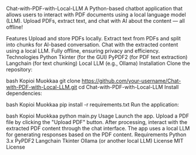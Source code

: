 Chat-with-PDF-with-Local-LLM
A Python-based chatbot application that allows users to interact with PDF documents using a local language model (LLM). Upload PDFs, extract text, and chat with AI about the content — all offline!

Features
Upload and store PDFs locally.
Extract text from PDFs and split into chunks for AI-based conversation.
Chat with the extracted content using a local LLM.
Fully offline, ensuring privacy and efficiency.
Technologies
Python
Tkinter (for the GUI)
PyPDF2 (for PDF text extraction)
Langchain (for text chunking)
Local LLM (e.g., Ollama)
Installation
Clone the repository:

bash
Kopioi
Muokkaa
git clone https://github.com/your-username/Chat-with-PDF-with-Local-LLM.git
cd Chat-with-PDF-with-Local-LLM
Install dependencies:

bash
Kopioi
Muokkaa
pip install -r requirements.txt
Run the application:

bash
Kopioi
Muokkaa
python main.py
Usage
Launch the app.
Upload a PDF file by clicking the "Upload PDF" button.
After processing, interact with the extracted PDF content through the chat interface.
The app uses a local LLM for generating responses based on the PDF content.
Requirements
Python 3.x
PyPDF2
Langchain
Tkinter
Ollama (or another local LLM)
License
MIT License
